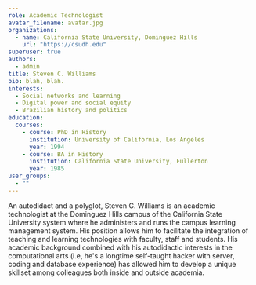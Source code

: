 ```yaml
---
role: Academic Technologist
avatar_filename: avatar.jpg
organizations:
  - name: California State University, Dominguez Hills
    url: "https://csudh.edu"
superuser: true
authors:
  - admin
title: Steven C. Williams
bio: blah, blah.
interests:
  - Social networks and learning
  - Digital power and social equity
  - Brazilian history and politics
education:
  courses:
    - course: PhD in History
      institution: University of California, Los Angeles
      year: 1994
    - course: BA in History
      institution: California State University, Fullerton
      year: 1985
user_groups:
  - ""
---
```

An autodidact and a polyglot, Steven C. Williams is an academic technologist at the Dominguez Hills campus of the California State University system where he administers and runs the campus learning management system. His position allows him to facilitate the integration of teaching and learning technologies with faculty, staff and students. His academic background combined with his autodidactic interests in the computational arts (i.e, he's a longtime self-taught hacker with server, coding and database experience) has allowed him to develop a unique skillset among colleagues both inside and outside academia.